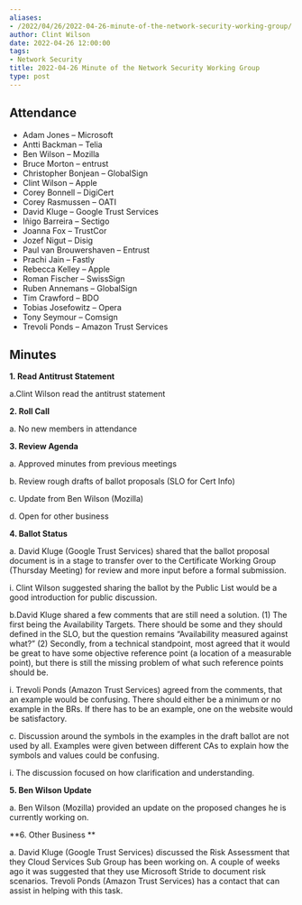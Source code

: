 ```yaml
---
aliases:
- /2022/04/26/2022-04-26-minute-of-the-network-security-working-group/
author: Clint Wilson
date: 2022-04-26 12:00:00
tags:
- Network Security
title: 2022-04-26 Minute of the Network Security Working Group
type: post
---
```


## Attendance

- Adam Jones – Microsoft
- Antti Backman – Telia
- Ben Wilson – Mozilla
- Bruce Morton – entrust
- Christopher Bonjean – GlobalSign
- Clint Wilson – Apple
- Corey Bonnell – DigiCert
- Corey Rasmussen – OATI
- David Kluge – Google Trust Services
- Iñigo Barreira – Sectigo
- Joanna Fox – TrustCor
- Jozef Nigut – Disig
- Paul van Brouwershaven – Entrust
- Prachi Jain – Fastly
- Rebecca Kelley – Apple
- Roman Fischer – SwissSign
- Ruben Annemans – GlobalSign
- Tim Crawford – BDO
- Tobias Josefowitz – Opera
- Tony Seymour – Comsign
- Trevoli Ponds – Amazon Trust Services

## Minutes

**1. Read Antitrust Statement**

a.Clint Wilson read the antitrust statement

**2. Roll Call**

a. No new members in attendance

**3. Review Agenda**

a. Approved minutes from previous meetings

b. Review rough drafts of ballot proposals (SLO for Cert Info)

c. Update from Ben Wilson (Mozilla)

d. Open for other business

**4. Ballot Status**

a. David Kluge (Google Trust Services) shared that the ballot proposal document is in a stage to transfer over to the Certificate Working Group (Thursday Meeting) for review and more input before a formal submission.

i. Clint Wilson suggested sharing the ballot by the Public List would be a good introduction for public discussion.

b.David Kluge shared a few comments that are still need a solution. (1) The first being the Availability Targets. There should be some and they should defined in the SLO, but the question remains “Availability measured against what?” (2) Secondly, from a technical standpoint, most agreed that it would be great to have some objective reference point (a location of a measurable point), but there is still the missing problem of what such reference points should be.

i. Trevoli Ponds (Amazon Trust Services) agreed from the comments, that an example would be confusing. There should either be a minimum or no example in the BRs. If there has to be an example, one on the website would be satisfactory.

c. Discussion around the symbols in the examples in the draft ballot are not used by all. Examples were given between different CAs to explain how the symbols and values could be confusing.

i. The discussion focused on how clarification and understanding.

**5. Ben Wilson Update**

a. Ben Wilson (Mozilla) provided an update on the proposed changes he is currently working on.

\*\*6. Other Business \*\*

a. David Kluge (Google Trust Services) discussed the Risk Assessment that they Cloud Services Sub Group has been working on. A couple of weeks ago it was suggested that they use Microsoft Stride to document risk scenarios. Trevoli Ponds (Amazon Trust Services) has a contact that can assist in helping with this task.